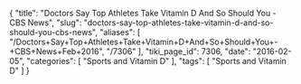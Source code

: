 {
    "title": "Doctors Say Top Athletes Take Vitamin D And So Should You - CBS News",
    "slug": "doctors-say-top-athletes-take-vitamin-d-and-so-should-you-cbs-news",
    "aliases": [
        "/Doctors+Say+Top+Athletes+Take+Vitamin+D+And+So+Should+You+-+CBS+News+Feb+2016",
        "/7306"
    ],
    "tiki_page_id": 7306,
    "date": "2016-02-05",
    "categories": [
        "Sports and Vitamin D"
    ],
    "tags": [
        "Sports and Vitamin D"
    ]
}